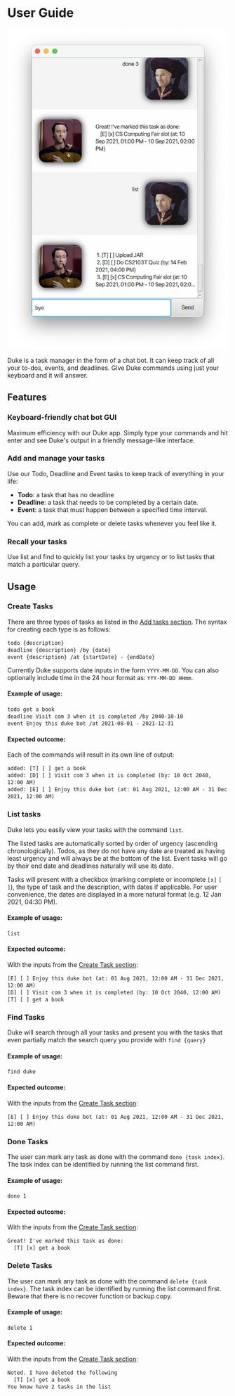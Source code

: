# User Guide

![UI Screenshot](./Ui.png)

Duke is a task manager in the form of a chat bot.
It can keep track of all your to-dos, events, and deadlines.
Give Duke commands using just your keyboard and it will answer.

## Features 

### Keyboard-friendly chat bot GUI

Maximum efficiency with our Duke app. Simply type your commands and hit enter and see Duke's output in a friendly message-like interface.

### Add and manage your tasks

Use our Todo, Deadline and Event tasks to keep track of everything in your life:

- **Todo**: a task that has no deadline
- **Deadline**: a task that needs to be completed by a certain date.
- **Event**: a task that must happen between a specified time interval.

You can add, mark as complete or delete tasks whenever you feel like it.

### Recall your tasks

Use list and find to quickly list your tasks by urgency or to list tasks that match a particular query. 

## Usage

### Create Tasks

There are three types of tasks as listed in the [Add tasks section](#add-tasks). The syntax for creating each type is as follows:

```
todo {description}
deadline {description} /by {date}
event {description} /at {startDate} - {endDate}
```

Currently Duke supports date inputs in the form `YYYY-MM-DD`. You can also optionally include time in the 24 hour format as: `YYY-MM-DD HHmm`.

#### Example of usage:

```
todo get a book
deadline Visit com 3 when it is completed /by 2040-10-10
event Enjoy this duke bot /at 2021-08-01 - 2021-12-31

```

#### Expected outcome:

Each of the commands will result in its own line of output:

```
added: [T] [ ] get a book
added: [D] [ ] Visit com 3 when it is completed (by: 10 Oct 2040, 12:00 AM)
added: [E] [ ] Enjoy this duke bot (at: 01 Aug 2021, 12:00 AM - 31 Dec 2021, 12:00 AM)

```

### List tasks

Duke lets you easily view your tasks with the command `list`.

The listed tasks are automatically sorted by order of urgency (ascending chronologically). Todos, as they do not have any date are treated as having least urgency and will always be at the bottom of the list. Event tasks will go by their end date and deadlines naturally will use its date.

Tasks will present with a checkbox (marking complete or incomplete `[x]` `[ ]`), the type of task and the description, with dates if applicable.
For user convenience, the dates are displayed in a more natural format (e.g. 12 Jan 2021, 04:30 PM).

#### Example of usage:

```
list

```

#### Expected outcome:

With the inputs from the [Create Task section](#create-tasks):

```
[E] [ ] Enjoy this duke bot (at: 01 Aug 2021, 12:00 AM - 31 Dec 2021, 12:00 AM)
[D] [ ] Visit com 3 when it is completed (by: 10 Oct 2040, 12:00 AM)
[T] [ ] get a book
```


### Find Tasks

Duke will search through all your tasks and present you with the tasks that even partially match the search query you provide with `find {query}`

#### Example of usage:

```
find duke

```

#### Expected outcome:

With the inputs from the [Create Task section](#create-tasks):

```
[E] [ ] Enjoy this duke bot (at: 01 Aug 2021, 12:00 AM - 31 Dec 2021, 12:00 AM)
```

### Done Tasks

The user can mark any task as done with the command `done {task index}`. 
The task index can be identified by running the list command first.

#### Example of usage:

```
done 1

```

#### Expected outcome:

With the inputs from the [Create Task section](#create-tasks):

```
Great! I've marked this task as done:
  [T] [x] get a book

```

### Delete Tasks

The user can mark any task as done with the command `delete {task index}`. 
The task index can be identified by running the list command first.
Beware that there is no recover function or backup copy.

#### Example of usage:


```
delete 1

```

#### Expected outcome:

With the inputs from the [Create Task section](#create-tasks):

```
Noted. I have deleted the following
  [T] [x] get a book
You know have 2 tasks in the list
```

